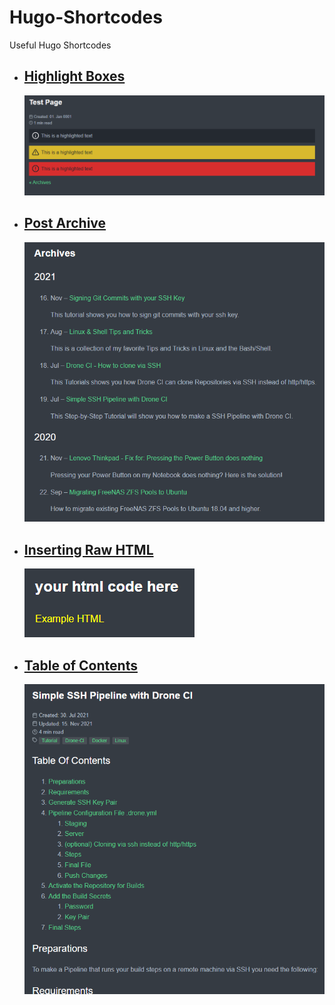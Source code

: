 # Hugo-Shortcodes

Useful Hugo Shortcodes

- ## [Highlight Boxes](highlight)
    ![Example Highlight Boxes in Hugo](/highlight/highlights.png)
- ## [Post Archive](post_archive)
    ![Example Post Archive in Hugo](/post_archive/post_archive.png)
- ## [Inserting Raw HTML](rawhtml)
    ![Example Inserting Raw HTML in Hugo](rawhtml/rawhtml.png)
- ## [Table of Contents](table_of_contents)
    ![Example Table of Contents in hugo](table_of_contents/table_of_contents.png)